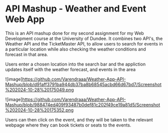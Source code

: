 # API Mashup - Weather and Event Web App
This is an API mashup done for my second assignment for my Web Development course at the University of Dundee. It combines two API's, the Weather API and the TicketMaster API, to allow users to search for events in a particular location while also checking the weather conditions and forecast in that area.

Users enter a chosen location into the search bar and the appliction updates itself with the weather forecast, and events in the area

![image]https://github.com/Varendraaa/Weather-App-API-Mashup/blob/d91aff3791ba944db37ba8b68545acbd66d67bd7/Screenshot%202024-10-28%20175049.png

![image]https://github.com/Varendraaa/Weather-App-API-Mashup/blob/988474ed409f93487b0def81c202f49ce19a81d5/Screenshot%202024-10-28%20175352.png

Users can then click on the event, and they will be taken to the relevant webpage where they can book tickets or seats to the events.
